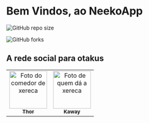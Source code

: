 # Bem Vindos, ao NeekoApp
![GitHub repo size](https://github.com/Moonlight404/neko.studio?style=for-the-badge)

![GitHub forks](https://github.com/Moonlight404/neko.studio?style=for-the-badge)

## A rede social para otakus



<table>
  <tr>
    <td align="center">
      <a href="#">
        <img src="https://avatars.githubusercontent.com/u/95253278?v=4" width="100px;" alt="Foto do comedor de xereca"/><br>
        <sub>
          <b>Thor</b>
        </sub>
      </a>
    </td>
    <td align="center">
      <a href="#">
        <img src="https://avatars.githubusercontent.com/u/59587363?v=4" width="100px;" alt="Foto de quem dá a xereca"/><br>
        <sub>
          <b>Kaway</b>
        </sub>
      </a>
    </td>
  </tr>
</table>
